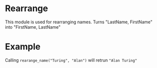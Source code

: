Rearrange
===========

This module is used for rearranging names.
Turns "LastName, FirstName" into "FirstName, LastName"

# Example 

Calling `rearange_name("Turing", "Alan")` will retrun `"Alan Turing"`